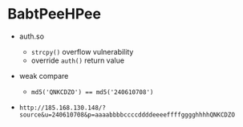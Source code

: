 # BabtPeeHPee

- auth.so
    - `strcpy()` overflow vulnerability
    - override `auth()` return value
- weak compare
    - `md5('QNKCDZO') == md5('240610708')`

- `http://185.168.130.148/?source&u=240610708&p=aaaabbbbccccddddeeeeffffgggghhhhQNKCDZO`
